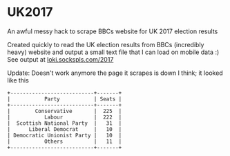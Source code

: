 # UK2017
An awful messy hack to scrape BBCs website for UK 2017 election results

Created quickly to read the UK election results from BBCs (incredibly heavy) website and output a small text file that I can load on mobile data :)  
See output at [loki.sockspls.com/2017](https://loki.sockspls.com/2017)

Update: Doesn't work anymore the page it scrapes is down I think; it looked like this
```
+---------------------------+-------+
|           Party           | Seats |
+---------------------------+-------+
|        Conservative       |  225  |
|           Labour          |  222  |
|  Scottish National Party  |   31  |
|      Liberal Democrat     |   10  |
| Democratic Unionist Party |   10  |
|           Others          |   11  |
+---------------------------+-------+
```
